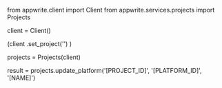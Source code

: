 from appwrite.client import Client
from appwrite.services.projects import Projects

client = Client()

(client
  .set_project('')
)

projects = Projects(client)

result = projects.update_platform('[PROJECT_ID]', '[PLATFORM_ID]', '[NAME]')
